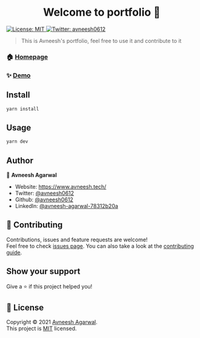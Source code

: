 <h1 align="center">Welcome to portfolio 👋</h1>
<p>
  <a href="https://github.com/avneesh0612/portfolio/blob/main/LICENSE" target="_blank">
    <img alt="License: MIT" src="https://img.shields.io/badge/License-MIT-yellow.svg" />
  </a>
  <a href="https://twitter.com/avneesh0612" target="_blank">
    <img alt="Twitter: avneesh0612" src="https://img.shields.io/twitter/follow/avneesh0612.svg?style=social" />
  </a>
</p>

> This is Avneesh's portfolio, feel free to use it and contribute to it

### 🏠 [Homepage](https://www.avneesh.tech/)

### ✨ [Demo](https://www.avneesh.tech/)

## Install

```sh
yarn install
```

## Usage

```sh
yarn dev
```

## Author

👤 **Avneesh Agarwal**

- Website: https://www.avneesh.tech/
- Twitter: [@avneesh0612](https://twitter.com/avneesh0612)
- Github: [@avneesh0612](https://github.com/avneesh0612)
- LinkedIn: [@avneesh-agarwal-78312b20a](https://linkedin.com/in/avneesh-agarwal-78312b20a)

## 🤝 Contributing

Contributions, issues and feature requests are welcome!<br />Feel free to check [issues page](https://github.com/avneesh0612/portfolio/issues). You can also take a look at the [contributing guide](https://github.com/avneesh0612/portfolio/blob/main/CONTRIBUTING.md).

## Show your support

Give a ⭐️ if this project helped you!

## 📝 License

Copyright © 2021 [Avneesh Agarwal](https://github.com/avneesh0612).<br />
This project is [MIT](https://github.com/avneesh0612/portfolio/blob/main/LICENSE) licensed.
